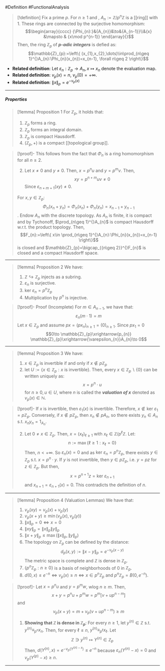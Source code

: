 #Definition #FunctionalAnalysis

> [!definition] 
> Fix a prime $p$. For $n\geq 1$ and , $A_{n}:= \mathbb{Z} / p^n\mathbb{Z}$ is a [[ring]] with $1$. These rings are connected by the surjective homomorphism: $$\begin{array}{cccc} {\Phi_{n}:}&{A_{n}}&\to&{A_{n-1}}\\&{x} &\mapsto & {x\mod p^{n-1}} \end{array}{}$$Then, the ring $\mathbb{Z}_{p}$ of ***$p$-adic integers*** is defied as: $$\mathbb{Z}_{p}:=\left\{  (x_{1},x_{2},\dots)\in\prod_{n\geq 1}^{}A_{n}:\Phi_{n}(x_{n})=x_{n-1}, \forall n\geq 2  \right\}$$
- **Related definition**: Let $\varepsilon_{n}:\mathbb{Z}_{p}\to A_{n},x\mapsto x_{n}$ denote the evaluation map.
- **Related definition**: $v_{p}(x)=n$, $v_{p}(0)=+\infty$.
- **Related definition**: $\|x\|_{p}=e^{-v_{p}(x)}$
---
##### Properties
> [!lemma] Proposition 1
> For $\mathbb{Z}_{p}$, it holds that:
> 1. $\mathbb{Z}_{p}$ forms a ring. 
> 2. $\mathbb{Z}_{p}$ forms an integral domain. 
> 3. $\mathbb{Z}_{p}$ is compact Hausdorff.
> 4. $(\mathbb{Z}_{p},+)$ is a compact [[topological group]].

> [!proof]-
> This follows from the fact that $\Phi_{n}$ is a ring homomorphism for all $n\geq 2$. 
> 
>   2. Let $x\neq 0$ and $y\neq 0$. Then, $x=p^nu$ and $y=p^m v$. Then, $$xy=p^{n+m}uv\neq 0$$ Since $\varepsilon_{{n+m+1}}(xy)\neq 0$.
> 
> For $x,y\in \mathbb{Z}_{p}$: $$\Phi_{n}(x_{n}+y_{n})=\Phi_{n}(x_{n})+\Phi_{n}(y_{n})=x_{n-1}+y_{n-1}$$.
> Endow $A_{n}$ with the discrete topology. As $A_{n}$ is finite, it is compact and by Tychonoff, $\prod_{n\geq 1}^{}A_{n}$ is compact Hausdorff w.r.t. the product topology. Then, $$F_{n}:=\left\{  x\in \prod_{n\geq 1}^{}A_{n}:\Phi_{n}(x_{n})=x_{n-1}  \right\}$$is closed and $\mathbb{Z}_{p}=\bigcap_{{n\geq 2}}^{}F_{n}$ is closed and a compact Hausdorff space.
---
> [!lemma] Proposition 2
> We have:
> 1. $\mathbb{Z}\hookrightarrow \mathbb{Z}_{p}$ injects as a subring.
> 1. $\varepsilon_{n}$ is surjective.
> 2. $\text{ker }\varepsilon_{n}=p^n\mathbb{Z}_{p}$
> 3. Multiplication by $p^n$ is injective.

> [!proof]- Proof (Incomplete)
> For $m\in A_{n-1}$, we have that: $$\varepsilon_{n}(m\cdot 1)=m$$
> Let $x\in \mathbb{Z}_{p}$ and assume $px=(px_{n})_{n\geq 1}=(0)_{n\geq 1}$. 
> Since $px_{1}=0$ $$0\to \mathbb{Z}_{p}\xrightarrow{p_{n}} \mathbb{Z}_{p}\xrightarrow{\varepsilon_{n}}A_{n}\to 0$$
---
> [!lemma] Proposition 3
> We have:
> 1. $x\in \mathbb{Z}_{p}$ is invertible if and only if $x\notin p\mathbb{Z}_{p}$
> 2. let $U:=\{ x\in \mathbb{Z}_{p}:x \text{ is invertible} \}$. Then, every $x\in \mathbb{Z}_{p} \backslash\{ 0 \}$ can be written uniquely as: $$x=p^n\cdot u$$for $n\geq 0,u\in U$, where $n$ is called the ***valuation of $x$*** denoted as $v_{p}(x)\in \mathbb{N}$.

> [!proof]-
> If $x$ is invertible, then $\varepsilon_{1}(x)$ is invertible. Therefore, $x\notin \text{ker }\varepsilon_{1}=p\mathbb{Z}_{p}$. Conversely, if $x\notin p\mathbb{Z}_{p}$, then $x_{n}\notin p A_{n}$, so there exists $y_{n}\in A_{n}$ s.t. $x_{n}y_{n}=1_{A_{n}}$. 
> 
> 2. Let $0\neq x\in \mathbb{Z}_{p}$. Then, $x=(x_{\ell})_{\ell\geq 1}$ with $x_{\ell}\in \mathbb{Z} / p^\ell \mathbb{Z}$. Let: $$n:=\max\{\ell\geq 1:x_{\ell}=0  \}$$Then, $n<+\infty$. So $\varepsilon_{n}(x)=0$ and as $\text{ker }\varepsilon_{n}=p^n\mathbb{Z}_{p}$, there exists $y\in \mathbb{Z}_{p}$ s.t. $x=p^n\cdot y$. If $y$ is not invertible, then $y\in p \mathbb{Z}_{p}$, i.e. $y=pz$ for $z\in \mathbb{Z}_{p}$. But then, $$x=p^{n+1}z=\text{ker }\varepsilon_{n+1}$$and $x_{n+1}=\varepsilon_{n+1}(x)=0$. This contradicts the definition of $n$.
---
> [!lemma] Proposition 4 (Valuation Lemmas)
> We have that: 
> 1. $v_{p}(xy)=v_{p}(x)+v_{p}(y)$
> 2. $v_{p}(x+y)\geq \min(v_{p}(x),v_{p}(y))$
> 3. $\|x\|_{p}=0 \iff x=0$
> 4. $\|xy\|_{p}=\|x\|_{p}\|y\|_{p}$
> 5. $\|x+y\|_{p}\leq \max(\|x\|_{p},\|y\|_{p})$
> 6. The topology on $\mathbb{Z}_{p}$ can be defined by the distance: $$d_{p}(x,y):=\|x-y\|_{p}=e^{-v_{p}(x-y)}$$The metric space is complete and $\mathbb{Z}$ is dense in $\mathbb{Z}_{p}$.
> 7. $\{ p^n\mathbb{Z}_{p}:n\geq 0 \}$ is a basis of neighborhoods of $0$ in $\mathbb{Z}_{p}$.
> 8. $d(0,x)\leq e^{-n}\iff v_{p}(x)\geq n\iff x\in p^n \mathbb{Z}_{p}$ and $p^n\mathbb{Z}_{p}=B(0,e^{-n})$.

> [!proof]-
> Let $x=p^n u$ and $y=p^m w$, wlog $n\geq m$. Then, $$x+y=p^n u+p^mw=p^m[v+up^{n-m}]$$and $$v_{p}(x+y)=m+v_p(v+up^{n-m})\geq m$$
> 1. **Showing that $\mathbb{Z}$ is dense in $\mathbb{Z}_{p}$**: 
>    For every $n\geq 1$, let $y^{(n)}\in \mathbb{Z}$ s.t. $y^{(n)}\equiv_{p^n} x_{n}$. Then, for every $\ell\leq n$, $y^{(n)}\equiv_{p^\ell}x_{\ell}$. Let $$\mathbb{Z}\ni y^{(n)}\mapsto Y^{(n)}\in \mathbb{Z}_{p}$$Then, $d(Y^{(n)},x)=e^{-v_{p}(Y^{(n)-x})}\leq e^{-n}$ because $\varepsilon_{n}(Y^{({n})}-x)=0$ and $v_{p}(Y^{(p)}-x)\geq n$.
---